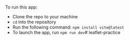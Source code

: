 To run this app: 

* Clone the repo to your machine
* `cd` into the repository
* Run the following command: `npm install vite@latest`
* To launch the app, run `npm run dev`# leaflet-practice
